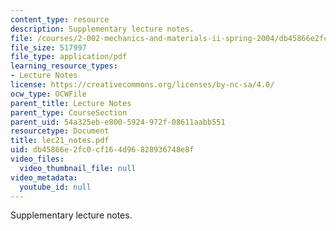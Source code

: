 ```yaml
---
content_type: resource
description: Supplementary lecture notes.
file: /courses/2-002-mechanics-and-materials-ii-spring-2004/db45866e2fc0cf164d96828936748e8f_lec21_notes.pdf
file_size: 517997
file_type: application/pdf
learning_resource_types:
- Lecture Notes
license: https://creativecommons.org/licenses/by-nc-sa/4.0/
ocw_type: OCWFile
parent_title: Lecture Notes
parent_type: CourseSection
parent_uid: 54a325eb-e800-5924-972f-08611aabb551
resourcetype: Document
title: lec21_notes.pdf
uid: db45866e-2fc0-cf16-4d96-828936748e8f
video_files:
  video_thumbnail_file: null
video_metadata:
  youtube_id: null
---
```

Supplementary lecture notes.